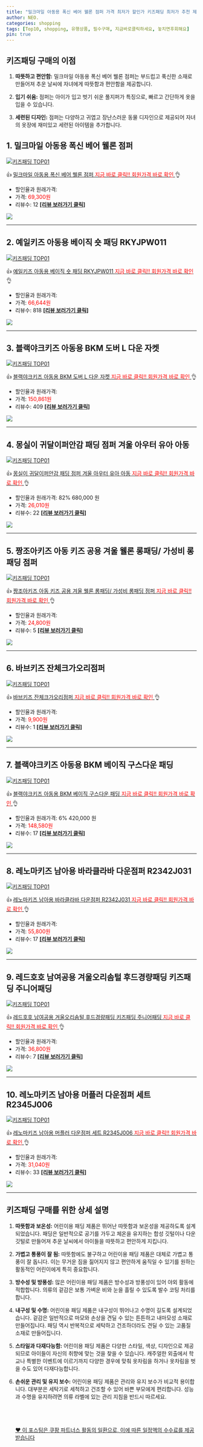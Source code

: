 ```yaml
---
title: "밀크마일 아동용 폭신 베어 웰론 점퍼 가격 최저가 할인가 키즈패딩 최저가 추천 제품 비교"
author: NEO.
categories: shopping
tags: [Top10, shopping, 유행상품, 필수구매, 지금바로클릭하세요, 놓치면후회해요]
pin: true
---
```

## 키즈패딩 구매의 이점
1. **따뜻하고 편안함:** 밀크마일 아동용 폭신 베어 웰론 점퍼는 부드럽고 푹신한 소재로 만들어져 추운 날씨에 자녀에게 따뜻함과 편안함을 제공합니다.

2. **입기 쉬움:** 점퍼는 아이가 입고 벗기 쉬운 풀지퍼가 특징으로, 빠르고 간단하게 옷을 입을 수 있습니다.

3. **세련된 디자인:** 점퍼는 다양하고 귀엽고 장난스러운 동물 디자인으로 제공되어 자녀의 옷장에 재미있고 세련된 아이템을 추가합니다.

   

## 1. 밀크마일 아동용 폭신 베어 웰론 점퍼

[![키즈패딩 TOP01](https://thumbnail8.coupangcdn.com/thumbnails/remote/490x490ex/image/vendor_inventory/2b63/7c045a129ba5664622ef2a0260d8b3c3a4d3897e5d0d131273e8c6bb55f6.jpg)](https://link.coupang.com/re/AFFSDP?lptag=AF3617701&subid=GithubCoopas&pageKey=7502916067&traceid=V0-153&itemId=19643700006&vendorItemId=87152806490)


👍 [밀크마일 아동용 폭신 베어 웰론 점퍼 <font color=red> 지금 바로 클릭!! 회원가격 바로 확인 </font> ](https://link.coupang.com/re/AFFSDP?lptag=AF3617701&subid=GithubCoopas&pageKey=7502916067&traceid=V0-153&itemId=19643700006&vendorItemId=87152806490) 👌 


- 할인율과 원래가격: 
- 가격: <span style='color:red'>69,300원</span>
- 리뷰수: 12  [**[리뷰 보러가기 클릭]**](https://link.coupang.com/re/AFFSDP?lptag=AF3617701&subid=GithubCoopas&pageKey=7502916067&traceid=V0-153&itemId=19643700006&vendorItemId=87152806490)

[![](/discount_price.png)](https://link.coupang.com/re/AFFSDP?lptag=AF3617701&subid=GithubCoopas&pageKey=7502916067&traceid=V0-153&itemId=19643700006&vendorItemId=87152806490)

---


   

## 2. 예일키즈 아동용 베이직 숏 패딩 RKYJPW011

[![키즈패딩 TOP01](https://thumbnail8.coupangcdn.com/thumbnails/remote/490x490ex/image/retail/images/2023/11/09/17/8/187cd85d-1ea9-4751-b8f7-39229212ef28.jpg)](https://link.coupang.com/re/AFFSDP?lptag=AF3617701&subid=GithubCoopas&pageKey=7694183270&traceid=V0-153&itemId=20650885875&vendorItemId=87723938438)


👍 [예일키즈 아동용 베이직 숏 패딩 RKYJPW011 <font color=red> 지금 바로 클릭!! 회원가격 바로 확인 </font> ](https://link.coupang.com/re/AFFSDP?lptag=AF3617701&subid=GithubCoopas&pageKey=7694183270&traceid=V0-153&itemId=20650885875&vendorItemId=87723938438) 👌 


- 할인율과 원래가격: 
- 가격: <span style='color:red'>66,644원</span>
- 리뷰수: 818  [**[리뷰 보러가기 클릭]**](https://link.coupang.com/re/AFFSDP?lptag=AF3617701&subid=GithubCoopas&pageKey=7694183270&traceid=V0-153&itemId=20650885875&vendorItemId=87723938438)

[![](/discount_price.png)](https://link.coupang.com/re/AFFSDP?lptag=AF3617701&subid=GithubCoopas&pageKey=7694183270&traceid=V0-153&itemId=20650885875&vendorItemId=87723938438)

---


   

## 3. 블랙야크키즈 아동용 BKM 도버 L 다운 자켓

[![키즈패딩 TOP01](https://thumbnail9.coupangcdn.com/thumbnails/remote/490x490ex/image/retail/images/1507926920578171-ec18511c-53db-4184-b9f4-2114c7aeb7c1.jpg)](https://link.coupang.com/re/AFFSDP?lptag=AF3617701&subid=GithubCoopas&pageKey=7547941576&traceid=V0-153&itemId=19857331238&vendorItemId=87186898629)


👍 [블랙야크키즈 아동용 BKM 도버 L 다운 자켓 <font color=red> 지금 바로 클릭!! 회원가격 바로 확인 </font> ](https://link.coupang.com/re/AFFSDP?lptag=AF3617701&subid=GithubCoopas&pageKey=7547941576&traceid=V0-153&itemId=19857331238&vendorItemId=87186898629) 👌 


- 할인율과 원래가격: 
- 가격: <span style='color:red'>150,861원</span>
- 리뷰수: 409  [**[리뷰 보러가기 클릭]**](https://link.coupang.com/re/AFFSDP?lptag=AF3617701&subid=GithubCoopas&pageKey=7547941576&traceid=V0-153&itemId=19857331238&vendorItemId=87186898629)

[![](/discount_price.png)](https://link.coupang.com/re/AFFSDP?lptag=AF3617701&subid=GithubCoopas&pageKey=7547941576&traceid=V0-153&itemId=19857331238&vendorItemId=87186898629)

---


   

## 4. 몽실이 귀달이퍼안감 패딩 점퍼 겨울 아우터 유아 아동

[![키즈패딩 TOP01](https://thumbnail9.coupangcdn.com/thumbnails/remote/490x490ex/image/vendor_inventory/24d9/36d4eec52500c892fbae031b18b89bd48e163d81323135e325c88d93913c.jpg)](https://link.coupang.com/re/AFFSDP?lptag=AF3617701&subid=GithubCoopas&pageKey=6868302278&traceid=V0-153&itemId=16422122288&vendorItemId=83612994372)


👍 [몽실이 귀달이퍼안감 패딩 점퍼 겨울 아우터 유아 아동 <font color=red> 지금 바로 클릭!! 회원가격 바로 확인 </font> ](https://link.coupang.com/re/AFFSDP?lptag=AF3617701&subid=GithubCoopas&pageKey=6868302278&traceid=V0-153&itemId=16422122288&vendorItemId=83612994372) 👌 


- 할인율과 원래가격: 82%  680,000   원
- 가격: <span style='color:red'>26,010원</span>
- 리뷰수: 22  [**[리뷰 보러가기 클릭]**](https://link.coupang.com/re/AFFSDP?lptag=AF3617701&subid=GithubCoopas&pageKey=6868302278&traceid=V0-153&itemId=16422122288&vendorItemId=83612994372)

[![](/discount_price.png)](https://link.coupang.com/re/AFFSDP?lptag=AF3617701&subid=GithubCoopas&pageKey=6868302278&traceid=V0-153&itemId=16422122288&vendorItemId=83612994372)

---


   

## 5. 짱조아키즈 아동 키즈 공용 겨울 웰론 롱패딩/ 가성비 롱패딩 점퍼

[![키즈패딩 TOP01](https://thumbnail9.coupangcdn.com/thumbnails/remote/490x490ex/image/vendor_inventory/b305/ba1e37300a6b5e6bab79fff6c5fea2957e896ef372ee5399abdbae02802b.jpg)](https://link.coupang.com/re/AFFSDP?lptag=AF3617701&subid=GithubCoopas&pageKey=4355759418&traceid=V0-153&itemId=5116521111&vendorItemId=72426022052)


👍 [짱조아키즈 아동 키즈 공용 겨울 웰론 롱패딩/ 가성비 롱패딩 점퍼 <font color=red> 지금 바로 클릭!! 회원가격 바로 확인 </font> ](https://link.coupang.com/re/AFFSDP?lptag=AF3617701&subid=GithubCoopas&pageKey=4355759418&traceid=V0-153&itemId=5116521111&vendorItemId=72426022052) 👌 


- 할인율과 원래가격: 
- 가격: <span style='color:red'>24,800원</span>
- 리뷰수: 5  [**[리뷰 보러가기 클릭]**](https://link.coupang.com/re/AFFSDP?lptag=AF3617701&subid=GithubCoopas&pageKey=4355759418&traceid=V0-153&itemId=5116521111&vendorItemId=72426022052)

[![](/discount_price.png)](https://link.coupang.com/re/AFFSDP?lptag=AF3617701&subid=GithubCoopas&pageKey=4355759418&traceid=V0-153&itemId=5116521111&vendorItemId=72426022052)

---


   

## 6. 바브키즈 잔체크가오리점퍼

[![키즈패딩 TOP01](https://thumbnail6.coupangcdn.com/thumbnails/remote/490x490ex/image/vendor_inventory/15a1/42386a49bfb0552e77df36dcffa140da029977cc8ab5fc6e3ad8e304617e.jpg)](https://link.coupang.com/re/AFFSDP?lptag=AF3617701&subid=GithubCoopas&pageKey=6810232977&traceid=V0-153&itemId=16107783658&vendorItemId=87781296019)


👍 [바브키즈 잔체크가오리점퍼 <font color=red> 지금 바로 클릭!! 회원가격 바로 확인 </font> ](https://link.coupang.com/re/AFFSDP?lptag=AF3617701&subid=GithubCoopas&pageKey=6810232977&traceid=V0-153&itemId=16107783658&vendorItemId=87781296019) 👌 


- 할인율과 원래가격: 
- 가격: <span style='color:red'>9,900원</span>
- 리뷰수: 1  [**[리뷰 보러가기 클릭]**](https://link.coupang.com/re/AFFSDP?lptag=AF3617701&subid=GithubCoopas&pageKey=6810232977&traceid=V0-153&itemId=16107783658&vendorItemId=87781296019)

[![](/discount_price.png)](https://link.coupang.com/re/AFFSDP?lptag=AF3617701&subid=GithubCoopas&pageKey=6810232977&traceid=V0-153&itemId=16107783658&vendorItemId=87781296019)

---


   

## 7. 블랙야크키즈 아동용 BKM 베이직 구스다운 패딩

[![키즈패딩 TOP01](https://thumbnail9.coupangcdn.com/thumbnails/remote/490x490ex/image/retail/images/2023/09/21/17/1/9347588c-312f-495c-a822-ba9d8d184ffd.jpg)](https://link.coupang.com/re/AFFSDP?lptag=AF3617701&subid=GithubCoopas&pageKey=7610768840&traceid=V0-153&itemId=20168159131&vendorItemId=87260418979)


👍 [블랙야크키즈 아동용 BKM 베이직 구스다운 패딩 <font color=red> 지금 바로 클릭!! 회원가격 바로 확인 </font> ](https://link.coupang.com/re/AFFSDP?lptag=AF3617701&subid=GithubCoopas&pageKey=7610768840&traceid=V0-153&itemId=20168159131&vendorItemId=87260418979) 👌 


- 할인율과 원래가격: 6%  420,000   원
- 가격: <span style='color:red'>148,580원</span>
- 리뷰수: 17  [**[리뷰 보러가기 클릭]**](https://link.coupang.com/re/AFFSDP?lptag=AF3617701&subid=GithubCoopas&pageKey=7610768840&traceid=V0-153&itemId=20168159131&vendorItemId=87260418979)

[![](/discount_price.png)](https://link.coupang.com/re/AFFSDP?lptag=AF3617701&subid=GithubCoopas&pageKey=7610768840&traceid=V0-153&itemId=20168159131&vendorItemId=87260418979)

---


   

## 8. 레노마키즈 남아용 바라클라바 다운점퍼 R2342J031

[![키즈패딩 TOP01](https://thumbnail7.coupangcdn.com/thumbnails/remote/490x490ex/image/retail/images/2023/11/07/15/0/879a3579-b4cf-49f1-91b5-46064417adb8.jpg)](https://link.coupang.com/re/AFFSDP?lptag=AF3617701&subid=GithubCoopas&pageKey=7692731650&traceid=V0-153&itemId=20575948077&vendorItemId=87697623005)


👍 [레노마키즈 남아용 바라클라바 다운점퍼 R2342J031 <font color=red> 지금 바로 클릭!! 회원가격 바로 확인 </font> ](https://link.coupang.com/re/AFFSDP?lptag=AF3617701&subid=GithubCoopas&pageKey=7692731650&traceid=V0-153&itemId=20575948077&vendorItemId=87697623005) 👌 


- 할인율과 원래가격: 
- 가격: <span style='color:red'>55,800원</span>
- 리뷰수: 17  [**[리뷰 보러가기 클릭]**](https://link.coupang.com/re/AFFSDP?lptag=AF3617701&subid=GithubCoopas&pageKey=7692731650&traceid=V0-153&itemId=20575948077&vendorItemId=87697623005)

[![](/discount_price.png)](https://link.coupang.com/re/AFFSDP?lptag=AF3617701&subid=GithubCoopas&pageKey=7692731650&traceid=V0-153&itemId=20575948077&vendorItemId=87697623005)

---


   

## 9. 레드호호 남여공용 겨울오리솜털 후드경량패딩 키즈패딩 주니어패딩

[![키즈패딩 TOP01](https://thumbnail7.coupangcdn.com/thumbnails/remote/490x490ex/image/vendor_inventory/7232/b7acb36ecd3f8b5e0d00add353c3cfbbf13e7b2c96e32f334e6b95c69272.jpg)](https://link.coupang.com/re/AFFSDP?lptag=AF3617701&subid=GithubCoopas&pageKey=6848591411&traceid=V0-153&itemId=16306064026&vendorItemId=85434163573)


👍 [레드호호 남여공용 겨울오리솜털 후드경량패딩 키즈패딩 주니어패딩 <font color=red> 지금 바로 클릭!! 회원가격 바로 확인 </font> ](https://link.coupang.com/re/AFFSDP?lptag=AF3617701&subid=GithubCoopas&pageKey=6848591411&traceid=V0-153&itemId=16306064026&vendorItemId=85434163573) 👌 


- 할인율과 원래가격: 
- 가격: <span style='color:red'>36,800원</span>
- 리뷰수: 7  [**[리뷰 보러가기 클릭]**](https://link.coupang.com/re/AFFSDP?lptag=AF3617701&subid=GithubCoopas&pageKey=6848591411&traceid=V0-153&itemId=16306064026&vendorItemId=85434163573)

[![](/discount_price.png)](https://link.coupang.com/re/AFFSDP?lptag=AF3617701&subid=GithubCoopas&pageKey=6848591411&traceid=V0-153&itemId=16306064026&vendorItemId=85434163573)

---


   

## 10. 레노마키즈 남아용 머플러 다운점퍼 세트 R2345J006

[![키즈패딩 TOP01](https://thumbnail7.coupangcdn.com/thumbnails/remote/490x490ex/image/retail/images/751248408937398-0b78effc-6e35-4707-91c5-c61d12bd366b.jpg)](https://link.coupang.com/re/AFFSDP?lptag=AF3617701&subid=GithubCoopas&pageKey=7616949370&traceid=V0-153&itemId=20601297945&vendorItemId=87676025872)


👍 [레노마키즈 남아용 머플러 다운점퍼 세트 R2345J006 <font color=red> 지금 바로 클릭!! 회원가격 바로 확인 </font> ](https://link.coupang.com/re/AFFSDP?lptag=AF3617701&subid=GithubCoopas&pageKey=7616949370&traceid=V0-153&itemId=20601297945&vendorItemId=87676025872) 👌 


- 할인율과 원래가격: 
- 가격: <span style='color:red'>31,040원</span>
- 리뷰수: 33  [**[리뷰 보러가기 클릭]**](https://link.coupang.com/re/AFFSDP?lptag=AF3617701&subid=GithubCoopas&pageKey=7616949370&traceid=V0-153&itemId=20601297945&vendorItemId=87676025872)

[![](/discount_price.png)](https://link.coupang.com/re/AFFSDP?lptag=AF3617701&subid=GithubCoopas&pageKey=7616949370&traceid=V0-153&itemId=20601297945&vendorItemId=87676025872)

---
## 키즈패딩 구매를 위한 상세 설명
1. **따뜻함과 보온성:** 어린이용 패딩 제품은 뛰어난 따뜻함과 보온성을 제공하도록 설계되었습니다. 패딩은 일반적으로 공기를 가두고 체온을 유지하는 합성 깃털이나 다운 깃털로 만들어져 추운 날씨에서 아이들을 따뜻하고 편안하게 지킵니다.

2. **가볍고 통풍이 잘 됨:** 따뜻함에도 불구하고 어린이용 패딩 제품은 대체로 가볍고 통풍이 잘 돕니다. 이는 무거운 짐을 짊어지지 않고 편안하게 움직일 수 있기를 원하는 활동적인 어린이에게 특히 중요합니다.

3. **방수성 및 방풍성:** 많은 어린이용 패딩 제품은 방수성과 방풍성이 있어 야외 활동에 적합합니다. 의류의 겉감은 보통 가벼운 비와 눈을 흘릴 수 있도록 발수 코팅 처리를 합니다.

4. **내구성 및 수명:** 어린이용 패딩 제품은 내구성이 뛰어나고 수명이 길도록 설계되었습니다. 겉감은 일반적으로 마모와 손상을 견딜 수 있는 튼튼하고 내마모성 소재로 만들어집니다. 패딩 역시 반복적으로 세탁하고 건조하더라도 견딜 수 있는 고품질 소재로 만들어집니다.

5. **스타일과 다재다능함:** 어린이용 패딩 제품은 다양한 스타일, 색상, 디자인으로 제공되므로 아이들이 자신의 취향에 맞는 것을 찾을 수 있습니다. 캐주얼한 외출에서 학교나 특별한 이벤트에 이르기까지 다양한 경우에 맞춰 옷차림을 하거나 옷차림을 벗을 수도 있어 다재다능합니다.

6. **손쉬운 관리 및 유지 보수:** 어린이용 패딩 제품은 관리와 유지 보수가 비교적 용이합니다. 대부분은 세탁기로 세척하고 건조할 수 있어 바쁜 부모에게 편리합니다. 성능과 수명을 유지하려면 의류 라벨에 있는 관리 지침을 반드시 따르세요.<br><br><br><br><br> [ ❤  이 포스팅은 쿠팡 파트너스 활동의 일환으로, 이에 따른 일정액의 수수료를 제공받습니다](https://link.coupang.com/a/bcEFyh)